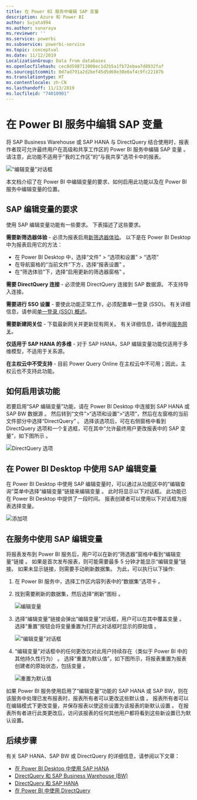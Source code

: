 ```yaml
---
title: 在 Power BI 服务中编辑 SAP 变量
description: Azure 和 Power BI
author: Sujata994
ms.author: sunaraya
ms.reviewer: ''
ms.service: powerbi
ms.subservice: powerbi-service
ms.topic: conceptual
ms.date: 11/12/2019
LocalizationGroup: Data from databases
ms.openlocfilehash: cec8d598713000ec1d2b5a1fb72ebaa7d8932faf
ms.sourcegitcommit: 0d7ad791a2d2bef45d5d60e38e0af4c9fc22187b
ms.translationtype: HT
ms.contentlocale: zh-CN
ms.lasthandoff: 11/13/2019
ms.locfileid: "74010901"
---
```

# <a name="edit-sap-variables-in-the-power-bi-service"></a>在 Power BI 服务中编辑 SAP 变量

将 SAP Business Warehouse 或 SAP HANA 与 DirectQuery 结合使用时，报表作者现可允许最终用户在高级和共享工作区的 Power BI 服务中编辑 SAP 变量  。 请注意，此功能不适用于“我的工作区”的“与我共享”选项卡中的报表。 

![“编辑变量”对话框](media/service-edit-sap-variables/sap-edit-variables-dialog.png)

本文档介绍了在 Power BI 中编辑变量的要求、如何启用此功能以及在 Power BI 服务中编辑变量的位置。

## <a name="requirements-for-sap-edit-variables"></a>SAP 编辑变量的要求

使用 SAP 编辑变量功能有一些要求。 下表描述了这些要求。

**需要新筛选器体验** - 必须为报表启用[新筛选器体验](power-bi-report-filter.md)。 以下是在 Power BI Desktop 中为报表启用它的方法：
- 在 Power BI Desktop 中，选择“文件” > “选项和设置” > “选项”   
- 在导航窗格的“当前文件”下方，选择“报表设置”   。
- 在“筛选体验”下，选择“启用更新的筛选器窗格”   。

**需要 DirectQuery 连接** - 必须使用 DirectQuery 连接到 SAP 数据源。 不支持导入连接。

**需要进行 SSO 设置** - 要使此功能正常工作，必须配置单一登录 (SSO)。 有关详细信息，请参阅[单一登录 (SSO) 概述](service-gateway-sso-overview.md)。

**需要新建网关位** - 下载最新网关并更新现有网关。 有关详细信息，请参阅[服务网关](service-gateway-onprem.md)。

**仅适用于 SAP HANA 的多维** - 对于 SAP HANA，SAP 编辑变量功能仅适用于多维模型，不适用于关系源。

**在主权云中不受支持** - 目前 Power Query Online 在主权云中不可用；因此，主权云也不支持此功能。

## <a name="how-to-enable-the-feature"></a>如何启用该功能

若要启用“SAP 编辑变量”功能，请在 Power BI Desktop 中连接到 SAP HANA 或 SAP BW 数据源  。 然后转到“文件”>“选项和设置”>“选项”，然后在左窗格的当前文件部分中选择“DirectQuery”   。 选择该选项后，可在右侧窗格中看到 DirectQuery 选项和一个复选框，可在其中“允许最终用户更改报表中的 SAP 变量”，如下图所示  。

![DirectQuery 选项](media/service-edit-sap-variables/sap-preview-setting-in-desktop.png)

## <a name="use-sap-edit-variables-in-power-bi-desktop"></a>在 Power BI Desktop 中使用 SAP 编辑变量

在 Power BI Desktop 中使用 SAP 编辑变量时，可以通过从功能区中的“编辑查询”菜单中选择“编辑变量”链接来编辑变量  。 此时将显示以下对话框。 此功能已在 Power BI Desktop 中提供了一段时间。 报表创建者可以使用以下对话框为报表选择变量。

![添加项](media/service-edit-sap-variables/sap-variables-add-items.png)

## <a name="use-sap-edit-variables-in-the-service"></a>在服务中使用 SAP 编辑变量

将报表发布到 Power BI 服务后，用户可以在新的“筛选器”窗格中看到“编辑变量”链接  。 如果是首次发布报表，则可能需要最多 5 分钟才能显示“编辑变量”链接。 如果未显示链接，则需要手动刷新数据集。
为此，可以执行以下操作:

1. 在 Power BI 服务中，选择工作区内容列表中的“数据集”选项卡  。

2. 找到需要刷新的数据集，然后选择“刷新”图标  。

    ![编辑变量](media/service-edit-sap-variables/sap-edit-variables-link.png)

3. 选择“编辑变量”链接会弹出“编辑变量”对话框，用户可以在其中覆盖变量  。 选择“重置”按钮会将变量重置为打开此对话框时显示的原始值  。

    ![“编辑变量”对话框](media/service-edit-sap-variables/sap-edit-variables-dialog.png)

4. “编辑变量”对话框中的任何更改仅对此用户持续存在（类似于 Power BI 中的其他持久性行为）  。 选择“重置为默认值”，如下图所示，将报表重置为报表创建者的原始状态，包括变量  。

    ![重置为默认值](media/service-edit-sap-variables/reset-to-default.png)

如果 Power BI 服务使用启用了“编辑变量”功能的 SAP HANA 或 SAP BW，则在该服务中处理已发布报表时，报表所有者可以更改这些默认值  。 报表所有者可以在编辑模式下更改变量，并保存报表以使这些设置为该报表的新默认设置  。 在报表所有者进行此类更改后，访问该报表的任何其他用户都将看到这些新设置已为默认设置。

## <a name="next-steps"></a>后续步骤

有关 SAP HANA、SAP BW 或 DirectQuery 的详细信息，请参阅以下文章：

- [在 Power BI Desktop 中使用 SAP HANA](desktop-sap-hana.md)
- [DirectQuery 和 SAP Business Warehouse (BW)](desktop-directquery-sap-bw.md)
- [DirectQuery 和 SAP HANA](desktop-directquery-sap-hana.md)
- [在 Power BI 中使用 DirectQuery](desktop-directquery-about.md)
